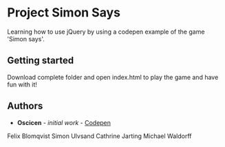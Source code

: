 # Project Simon Says

Learning how to use jQuery by using a codepen example of the game 'Simon says'.

## Getting started

Download complete folder and open index.html to play the game and have fun with it!

## Authors

* **Oscicen** - *initial work* - [Codepen](https://codepen.io/oscicen/pen/YOXKoo)

Felix Blomqvist
Simon Ulvsand
Cathrine Jarting
Michael Waldorff

